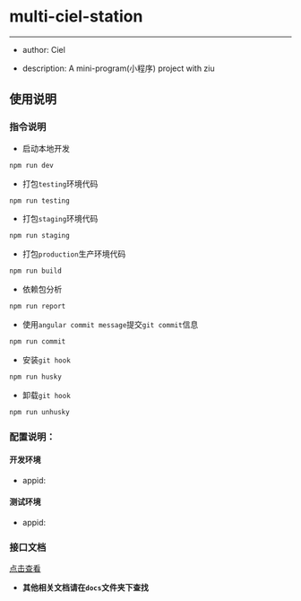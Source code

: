 # multi-ciel-station

----------------------------

- author: Ciel

- description: A mini-program(小程序) project with ziu

## 使用说明

### 指令说明

- 启动本地开发

```javascript
npm run dev
```

- 打包`testing`环境代码

```javascript
npm run testing
```

- 打包`staging`环境代码

```javascript
npm run staging
```

- 打包`production`生产环境代码

```javascript
npm run build
```

- 依赖包分析

```javascript
npm run report
```

- 使用`angular commit message`提交`git commit`信息

```javascript
npm run commit
```

- 安装`git hook`

```javascript
npm run husky
```

- 卸载`git hook`

```javascript
npm run unhusky
```

### 配置说明：

#### 开发环境

- appid: <appid>

#### 测试环境

- appid: <appid>

### 接口文档

[点击查看](./docs/api.md)

- **其他相关文档请在`docs`文件夹下查找**
